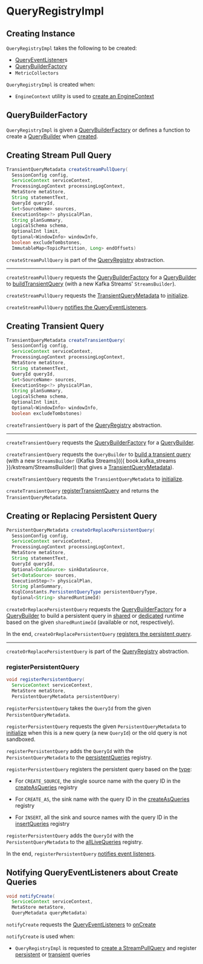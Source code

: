 # QueryRegistryImpl

## Creating Instance

`QueryRegistryImpl` takes the following to be created:

* <span id="eventListeners"> [QueryEventListener](QueryEventListener.md)s
* [QueryBuilderFactory](#queryBuilderFactory)
* <span id="metricCollectors"> `MetricCollectors`

`QueryRegistryImpl` is created when:

* `EngineContext` utility is used to [create an EngineContext](EngineContext.md#create)

## <span id="queryBuilderFactory"> QueryBuilderFactory

`QueryRegistryImpl` is given a [QueryBuilderFactory](QueryBuilderFactory.md) or defines a function to create a [QueryBuilder](QueryBuilder.md) when [created](#creating-instance).

## <span id="createStreamPullQuery"> Creating Stream Pull Query

```java
TransientQueryMetadata createStreamPullQuery(
  SessionConfig config,
  ServiceContext serviceContext,
  ProcessingLogContext processingLogContext,
  MetaStore metaStore,
  String statementText,
  QueryId queryId,
  Set<SourceName> sources,
  ExecutionStep<?> physicalPlan,
  String planSummary,
  LogicalSchema schema,
  OptionalInt limit,
  Optional<WindowInfo> windowInfo,
  boolean excludeTombstones,
  ImmutableMap<TopicPartition, Long> endOffsets)
```

`createStreamPullQuery` is part of the [QueryRegistry](QueryRegistry.md#createStreamPullQuery) abstraction.

---

`createStreamPullQuery` requests the [QueryBuilderFactory](#queryBuilderFactory) for a [QueryBuilder](QueryBuilderFactory.md#create) to [buildTransientQuery](QueryBuilder.md#buildTransientQuery) (with a new Kafka Streams' `StreamsBuilder`).

`createStreamPullQuery` requests the [TransientQueryMetadata](TransientQueryMetadata.md) to [initialize](QueryMetadataImpl.md#initialize).

`createStreamPullQuery` [notifies the QueryEventListeners](#notifyCreate).

## <span id="createTransientQuery"> Creating Transient Query

```java
TransientQueryMetadata createTransientQuery(
  SessionConfig config,
  ServiceContext serviceContext,
  ProcessingLogContext processingLogContext,
  MetaStore metaStore,
  String statementText,
  QueryId queryId,
  Set<SourceName> sources,
  ExecutionStep<?> physicalPlan,
  String planSummary,
  LogicalSchema schema,
  OptionalInt limit,
  Optional<WindowInfo> windowInfo,
  boolean excludeTombstones)
```

`createTransientQuery` is part of the [QueryRegistry](QueryRegistry.md#createTransientQuery) abstraction.

---

`createTransientQuery` requests the [QueryBuilderFactory](#queryBuilderFactory) for a [QueryBuilder](QueryBuilderFactory.md#create).

`createTransientQuery` requests the `QueryBuilder` to [build a transient query](QueryBuilder.md#buildTransientQuery) (with a new `StreamsBuilder` ([Kafka Streams]({{ book.kafka_streams }}/kstream/StreamsBuilder)) that gives a [TransientQueryMetadata](TransientQueryMetadata.md)).

`createTransientQuery` requests the `TransientQueryMetadata` to [initialize](QueryMetadataImpl.md#initialize).

`createTransientQuery` [registerTransientQuery](#registerTransientQuery) and returns the `TransientQueryMetadata`.

## <span id="createOrReplacePersistentQuery"> Creating or Replacing Persistent Query

```java
PersistentQueryMetadata createOrReplacePersistentQuery(
  SessionConfig config,
  ServiceContext serviceContext,
  ProcessingLogContext processingLogContext,
  MetaStore metaStore,
  String statementText,
  QueryId queryId,
  Optional<DataSource> sinkDataSource,
  Set<DataSource> sources,
  ExecutionStep<?> physicalPlan,
  String planSummary,
  KsqlConstants.PersistentQueryType persistentQueryType,
  Optional<String> sharedRuntimeId)
```

`createOrReplacePersistentQuery` requests the [QueryBuilderFactory](#queryBuilderFactory) for a [QueryBuilder](QueryBuilderFactory.md#create) to build a persistent query in [shared](QueryBuilder.md#buildPersistentQueryInSharedRuntime) or [dedicated](QueryBuilder.md#buildPersistentQueryInDedicatedRuntime) runtime based on the given `sharedRuntimeId` (available or not, respectively).

In the end, `createOrReplacePersistentQuery` [registers the persistent query](#registerPersistentQuery).

---

`createOrReplacePersistentQuery` is part of the [QueryRegistry](QueryRegistry.md#createOrReplacePersistentQuery) abstraction.

### <span id="registerPersistentQuery"> registerPersistentQuery

```java
void registerPersistentQuery(
  ServiceContext serviceContext,
  MetaStore metaStore,
  PersistentQueryMetadata persistentQuery)
```

`registerPersistentQuery` takes the `QueryId` from the given `PersistentQueryMetadata`.

`registerPersistentQuery` requests the given `PersistentQueryMetadata` to [initialize](QueryMetadata.md#initialize) when this is a new query (a new `QueryId`) or the old query is not sandboxed.

`registerPersistentQuery` adds the `QueryId` with the `PersistentQueryMetadata` to the [persistentQueries](#persistentQueries) registry.

`registerPersistentQuery` registers the persistent query based on the [type](PersistentQueryMetadata.md#getPersistentQueryType):

* For `CREATE_SOURCE`, the single source name with the query ID in the [createAsQueries](#createAsQueries) registry

* For `CREATE_AS`, the sink name with the query ID in the [createAsQueries](#createAsQueries) registry

* For `INSERT`, all the sink and source names with the query ID in the [insertQueries](#insertQueries) registry

`registerPersistentQuery` adds the `QueryId` with the `PersistentQueryMetadata` to the [allLiveQueries](#allLiveQueries) registry.

In the end, `registerPersistentQuery` [notifies event listeners](#notifyCreate).

## <span id="notifyCreate"> Notifying QueryEventListeners about Create Queries

```java
void notifyCreate(
  ServiceContext serviceContext,
  MetaStore metaStore,
  QueryMetadata queryMetadata)
```

`notifyCreate` requests the [QueryEventListeners](#eventListeners) to [onCreate](QueryEventListener.md#onCreate)

`notifyCreate` is used when:

* `QueryRegistryImpl` is requested to [create a StreamPullQuery](#createStreamPullQuery) and register [persistent](#registerPersistentQuery) or [transient](#registerTransientQuery) queries
